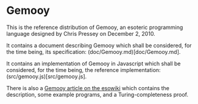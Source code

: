 Gemooy
======

This is the reference distribution of Gemooy, an esoteric programming
language designed by Chris Pressey on December 2, 2010.

It contains a document describing Gemooy which shall be considered,
for the time being, its specification: (doc/Gemooy.md)[doc/Gemooy.md].

It contains an implementation of Gemooy in Javascript which shall
be considered, for the time being, the reference implementation:
(src/gemooy.js)[src/gemooy.js].

There is also a [Gemooy article on the esowiki](http://esolangs.org/wiki/Gemooy)
which contains the description, some example programs, and a
Turing-completeness proof.
